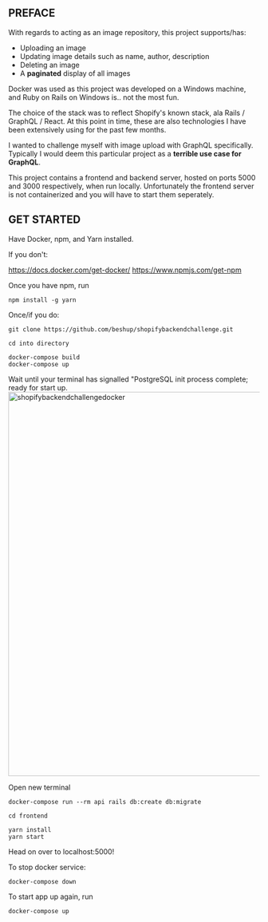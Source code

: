 ## PREFACE

With regards to acting as an image repository, this project supports/has:

- Uploading an image
- Updating image details such as name, author, description
- Deleting an image
- A **paginated** display of all images

Docker was used as this project was developed on a Windows machine, and Ruby on Rails on Windows is.. not the most fun.

The choice of the stack was to reflect Shopify's known stack, ala Rails / GraphQL / React. At this point in time, these are also technologies I have been extensively using for the past few months. 

I wanted to challenge myself with image upload with GraphQL specifically. Typically I would deem this particular project as a **terrible use case for GraphQL**.

This project contains a frontend and backend server, hosted on ports 5000 and 3000 respectively, when run locally. Unfortunately the frontend server is not containerized and you will have to start them seperately.

## GET STARTED

Have Docker, npm, and Yarn installed.

If you don't:

https://docs.docker.com/get-docker/
https://www.npmjs.com/get-npm

Once you have npm, run
```
npm install -g yarn
```

Once/if you do:

```
git clone https://github.com/beshup/shopifybackendchallenge.git
```
```
cd into directory
```
```
docker-compose build
docker-compose up
```
Wait until your terminal has signalled "PostgreSQL init process complete; ready for start up.
<img width="770" alt="shopifybackendchallengedocker" src="https://user-images.githubusercontent.com/55633921/92408825-a0544400-f10c-11ea-8cce-779977cbadfa.png">

Open new terminal
```
docker-compose run --rm api rails db:create db:migrate
```
```
cd frontend
```
```
yarn install
yarn start 
```

Head on over to localhost:5000!

To stop docker service:

```
docker-compose down
```

To start app up again, run 
```
docker-compose up
```
